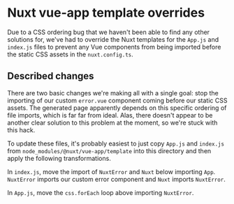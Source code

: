 # Nuxt vue-app template overrides

Due to a CSS ordering bug that we haven't been able to find any other solutions for, we've had to override the Nuxt templates for the `App.js` and `index.js` files to prevent any Vue components from being imported before the static CSS assets in the `nuxt.config.ts`.

## Described changes

There are two basic changes we're making all with a single goal: stop the importing of our custom `error.vue` component coming before our static CSS assets. The generated page apparently depends on this specific ordering of file imports, which is far far from ideal. Alas, there doesn't appear to be another clear solution to this problem at the moment, so we're stuck with this hack.

To update these files, it's probably easiest to just copy `App.js` and `index.js` from `node_modules/@nuxt/vue-app/template` into this directory and then apply the following transformations.

In `index.js`, move the import of `NuxtError` and `Nuxt` below importing `App`. `NuxtError` imports our custom error component and `Nuxt` imports `NuxtError`.

In `App.js`, move the `css.forEach` loop above importing `NuxtError`.
